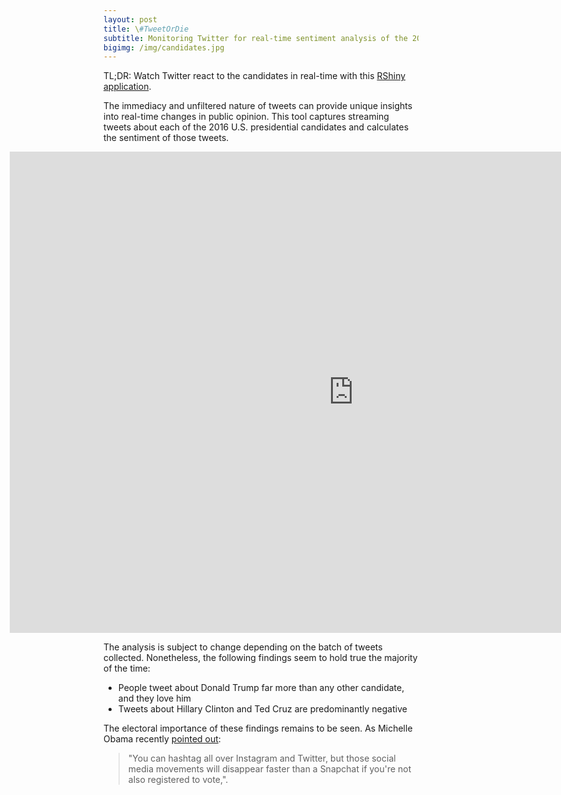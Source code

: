 ```yaml
---
layout: post
title: \#TweetOrDie
subtitle: Monitoring Twitter for real-time sentiment analysis of the 2016 U.S. presidential candidates
bigimg: /img/candidates.jpg
---
```


TL;DR: Watch Twitter react to the candidates in real-time with this [RShiny application](http://52.38.152.177:3838/Campaign/).

The immediacy and unfiltered nature of tweets can provide unique insights into real-time changes in public opinion. This tool captures streaming tweets about each of the 2016 U.S. presidential candidates and calculates the sentiment of those tweets.

<iframe id="Campaign" src="http://52.38.152.177:3838/Campaign/" style="border: none; width: 1100px; height:770px; margin-left:-150px" frameborder="0"></iframe>

The analysis is subject to change depending on the batch of tweets collected. Nonetheless, the following findings seem to hold true the majority of the time:

* People tweet about Donald Trump far more than any other candidate, and they love him
* Tweets about Hillary Clinton and Ted Cruz are predominantly negative

The electoral importance of these findings remains to be seen. As Michelle Obama recently [pointed out](http://www.cnn.com/2016/04/23/politics/michelle-obama-commencement-speech/):
> "You can hashtag all over Instagram and Twitter, but those social media movements will disappear faster than a Snapchat if you're not also registered to vote,".
